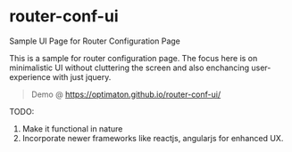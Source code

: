 # router-conf-ui
Sample UI Page for Router Configuration Page

This is a sample for router configuration page.
The focus here is on minimalistic UI without cluttering the screen and also enchancing user-experience with just jquery.

> Demo @ https://optimaton.github.io/router-conf-ui/

TODO:
1. Make it functional in nature
2. Incorporate newer frameworks like reactjs, angularjs for enhanced UX.
